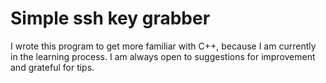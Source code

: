 # Simple ssh key grabber
I wrote this program to get more familiar with C++, because I am currently in the learning process.
I am always open to suggestions for improvement and grateful for tips.
